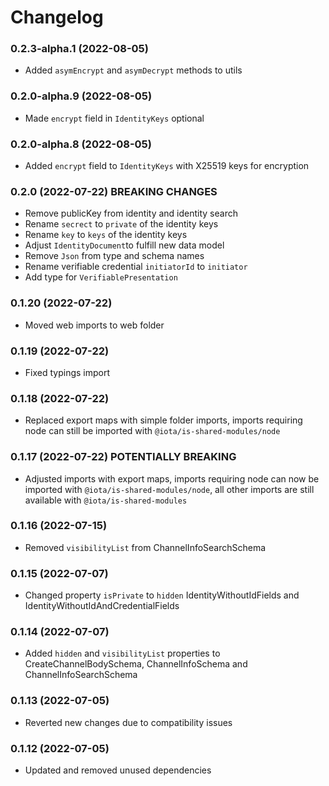 # Changelog

### 0.2.3-alpha.1 (2022-08-05)

- Added `asymEncrypt` and `asymDecrypt` methods to utils

### 0.2.0-alpha.9 (2022-08-05)

- Made `encrypt` field in `IdentityKeys` optional

### 0.2.0-alpha.8 (2022-08-05)

- Added `encrypt` field to `IdentityKeys` with X25519 keys for encryption

### 0.2.0 (2022-07-22) **BREAKING CHANGES**

- Remove publicKey from identity and identity search
- Rename `secrect` to `private` of the identity keys
- Rename `key` to `keys` of the identity keys
- Adjust `IdentityDocument`to fulfill new data model
- Remove `Json` from type and schema names
- Rename verifiable credential `initiatorId` to `initiator`
- Add type for `VerifiablePresentation`

### 0.1.20 (2022-07-22)

- Moved web imports to web folder

### 0.1.19 (2022-07-22)

- Fixed typings import

### 0.1.18 (2022-07-22)

- Replaced export maps with simple folder imports, imports requiring node can still be imported with `@iota/is-shared-modules/node`

### 0.1.17 (2022-07-22) **POTENTIALLY BREAKING**

- Adjusted imports with export maps, imports requiring node can now be imported with `@iota/is-shared-modules/node`, all other imports are still available with `@iota/is-shared-modules`

### 0.1.16 (2022-07-15)

- Removed `visibilityList` from ChannelInfoSearchSchema

### 0.1.15 (2022-07-07)

- Changed property `isPrivate` to `hidden` IdentityWithoutIdFields and IdentityWithoutIdAndCredentialFields

### 0.1.14 (2022-07-07)

- Added `hidden` and `visibilityList` properties to CreateChannelBodySchema, ChannelInfoSchema and ChannelInfoSearchSchema

### 0.1.13 (2022-07-05)

- Reverted new changes due to compatibility issues

### 0.1.12 (2022-07-05)

- Updated and removed unused dependencies
